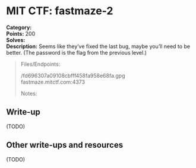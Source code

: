 # MIT CTF: fastmaze-2  

**Category:**   
**Points:** 200  
**Solves:**   
**Description:** Seems like they’ve fixed the last bug, maybe you’ll need to be better. (The password is the flag from the previous level.)  

> Files/Endpoints:  
> 	  
> /fd696307a09108cbfff458fa958e68fa.gpg	  
> fastmaze.mitctf.com:4373	  
>   
> Notes:  
> 	  


## Write-up

(TODO)

## Other write-ups and resources

(TODO)
